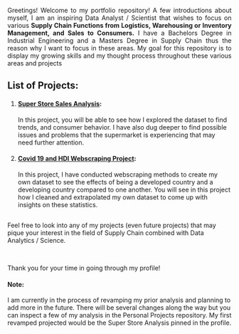 <div align = 'justify';'><p>Greetings! Welcome to my portfolio repository! A few introductions about myself, I am an inspiring Data Analyst / Scientist that wishes to focus on various <strong>Supply Chain Functions from Logistics, Warehousing or Inventory Management, and Sales to Consumers.</strong> 
 I have a Bachelors Degree in Industrial Engineering and a Masters Degree in Supply Chain thus the reason why I want to focus in these areas. My goal for this repository is to display my growing skills and my thought process throughout these various areas and projects</p></div>
<h2>List of Projects:</h2>
<ol>
<li><h4><a href="https://github.com/ibpinto3098/SuperStore-Sales-Analysis">Super Store Sales Analysis</a>:</h4><p>In this project, you will be able to see how I explored the dataset to find trends, and consumer behavior. I have also dug deeper to find possible issues and problems that the supermarket is experiencing that may need further attention. </p></li>
<li><h4><a href="https://github.com/ibpinto3098/COVID19-and-HDI-Project">Covid 19 and HDI Webscraping Project</a>:</h4><p> In this project, I have conducted webscraping methods to create my own dataset to see the effects of being a developed country and a developing country compared to one another. You will see in this project how I cleaned and extrapolated my own dataset to come up with insights on these statistics.</p></li>
</ol>
<h2></h2>

<p>Feel free to look into any of my projects (even future projects) that may pique your interest in the field of Supply Chain combined with Data Analytics / Science.</p><br>
<p>Thank you for your time in going through my profile!</p>
<h4>Note:</h4>
<p>I am currently in the process of revamping my prior analysis and planning to add more in the future. There will be several changes along the way but you can inspect a few of my analysis in the Personal Projects repository. My first revamped projected would be the Super Store Analysis pinned in the profile.</p>
